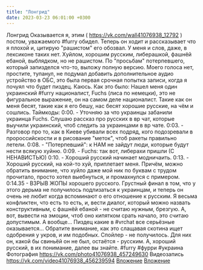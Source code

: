 ```yaml
---
title: "Лонгрид"
date: 2023-03-23 06:01:00 +0300
---
```


Лонгрид
Оказывается я, этим ( https://vk.com/wall41076938_12792 ) постом, уважаемого #furry обидел. Теперь он ходит и рассказывает что я плохой и, цитирую "рашистом" его обозвал. У меня и слов, даже, в лексиконе таких нет. Хуйлом, хорошим русским, либерашкой, фашнёй ебаной, выблядком, но не рашистом.
По "просьбам" потерпевшего, который запизделся что-то, выложу полную версию. Моего голоса нет, простите, тупанул, не подумал добавить дополнительное аудио устройство в ОБС, это была первая срочная попытка записи, когда я почуял что будет пиздец. Каюсь.
Как это было:
Нашел меня один украинский #furry националист, Fuchs (лиса по немецки), это не фигуральное выражение, он на самом деле националист. Такие как он меня бесят, такие как я его бешу, нас бесят хорошие русские, на чём и сошлись.
Таймкоды:
0:00. - Уточняю за что украинцы забанили украинца Fuchs. Слушаю рассказ про русских в вр чат, которые выучили украинский, чтоб следить за украинцами в вр чате.
0:03. - Разговор про то, как в Киеве убивали всех подряд, кого подозревали в пророссийскости и в рисование "меток", чтоб ракеты правильно летели.
0:08. - "Потерпевший": к НАМ не зайдут люди, которые будут нести всякую хуйню.
0:09. - Fuchs: так вот, либерахи пришли (С НЕНАВИСТЬЮ)
0:10. - Хороший русский начинает модничаить.
0:13. - Хороший русский, на кой-то хуй, приплетает меня. Причём, можно обратить внимание, что хуйло даже мой ник по буквам с трудом прочитало, просто хотел выебнуться, и промахнулся с примером.
0:14.35 - ВЗРЫВ ЖОПЫ хорошего русского.
Грустный финал в том, что у этого дерьма не получилось подлизаться к украинцам, и теперь он очень не любит когда вспоминают о его отношение к русским.
Я весьма конфликтен, что есть то есть, и, вести диалог, который можно назвать конструктивным, с фашнёй ебаной - не считаю нужным, брезгую. А, вот, вывести на эмоции, чтоб оно кипятком срать начало, это считаю допустимым.
А вообще... Пиздец какие в #vrchat все серьёзные оказывается...
Обратите внимание, как это слащавая скотина ищет одобрения у укров, и им подобных. Спойлер - не получилось. Для них он, какой бы свиньёй он не был, остаётся - русским. А, хороший русский, в их понимание, далее вы знайте.
#furry #фурри #украина
Фотография
<a class="vk-attach" href="https://vk.com/photo41076938_457249630">https://vk.com/photo41076938_457249630</a>
Видеозапись
<a class="vk-attach" href="https://vk.com/video41076938_456239594">https://vk.com/video41076938_456239594</a>
<a class="vk-attach" href="https://vk.com/photo41076938_457249630">Вложение</a>
<a class="vk-attach" href="https://vk.com/video41076938_456239594">Вложение</a>
